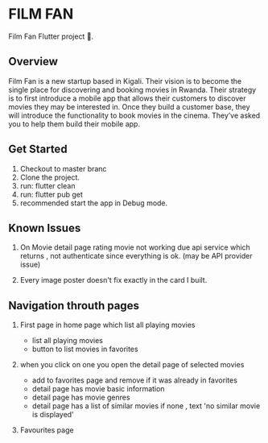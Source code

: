 # FILM FAN 

Film Fan Flutter project 🚀.

## Overview

Film Fan is a new startup based in Kigali. Their vision is to become the single place for discovering and booking movies in Rwanda. Their strategy is to first introduce a mobile app that allows their customers to discover movies they may be interested in. Once they build a customer base, they will introduce the functionality to book movies in the cinema. They’ve asked you to help them build their mobile app.

## Get Started

1. Checkout to master branc
2. Clone the project.
3. run: flutter clean
4. run: flutter pub get
5. recommended start the app in Debug mode. 


## Known Issues

1. On Movie detail page rating movie not working due api service which returns , not authenticate since everything is ok. (may be API provider issue)

2. Every image poster doesn't fix exactly in the card I built.


## Navigation throuth pages
 
1. First page in home page which list all playing movies
    - list all playing movies
    - button to list movies in favorites
2. when you click on one you open the detail page of selected movies
    - add to favorites page and remove  if it was already in favorites
    - detail page has movie basic information
    - detail page has movie genres
    - detail page has a list of similar movies if none , text 'no similar movie is displayed' 

3. Favourites page
    
    



